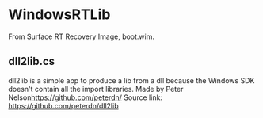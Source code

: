 WindowsRTLib
============

From Surface RT Recovery Image, boot.wim.

## dll2lib.cs
dll2lib is a simple app to produce a lib from a dll because the Windows SDK doesn't contain all the import libraries.
Made by Peter Nelson<https://github.com/peterdn/>
Source link: https://github.com/peterdn/dll2lib